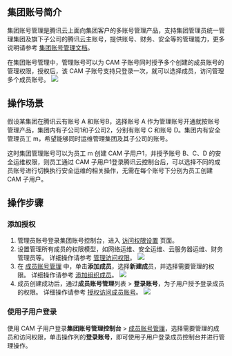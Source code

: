 ## 集团账号简介
集团账号管理是腾讯云上面向集团客户的多账号管理产品，支持集团管理员统一管理集团及旗下子公司的腾讯云主账号，提供账号、财务、安全等的管理能力，更多说明请参考 [集团账号管理文档](https://cloud.tencent.com/document/product/850)。

在集团账号管理中，管理账号可以为 CAM 子账号同时授予多个创建的成员账号的管理权限，授权后，该 CAM 子账号支持只登录一次，就可以选择成员，访问管理多个成员账号。
![](https://qcloudimg.tencent-cloud.cn/raw/7979351458b85899a593c79412b9b312.png)      


## 操作场景
假设某集团在腾讯云有账号 A 和账号B，选择账号 A 作为管理账号开通就按账号管理产品，集团内有子公司1和子公司2，分别有账号 C 和账号 D。集团内有安全管理员工 m，希望能够同时运维管理集团及其子公司的账号。

这时集团管理账号可以为员工 m 创建 CAM 子用户1，并授予账号 B、C、D 的安全运维权限，则员工通过 CAM 子用户1登录腾讯云控制台后，可以选择不同的成员账号进行切换执行安全运维的相关操作，无需在每个账号下分别为员工创建 CAM 子用户。



## 操作步骤
### 添加授权
1. 管理员账号登录集团账号控制台，进入 [访问权限设置](https://console.cloud.tencent.com/organization/identity-manage) 页面。
2. 设置管理所有成员的权限模型，如网络运维、安全运维、云服务器运维、财务管理员等。
详细操作请参考 [管理访问权限](https://cloud.tencent.com/document/product/850/68693)。
![](https://qcloudimg.tencent-cloud.cn/raw/af36a4e21540908481f1274350cdbcf5.png)
3. 在 [成员账号管理](https://console.cloud.tencent.com/organization/member) 中，单击**添加成员**，选择**新建成**员，并选择需要管理的权限。
详细操作请参考 [添加组织成员](https://cloud.tencent.com/document/product/850/58721)。
![](https://qcloudimg.tencent-cloud.cn/raw/ab49a51915b508a07ee58e89e097a8e8.png)
4. 成员创建成功后，通过**成员账号管理**列表 > **登录账号**，为子用户授予登录成员的权限。
详细操作请参考 [授权访问成员账号](https://cloud.tencent.com/document/product/850/56134)。
![](https://qcloudimg.tencent-cloud.cn/raw/f495cacc3846f3af6349ccd12c0bb19a.png)

### 使用子用户登录
使用 CAM 子用户登录**集团账号管理控制台** > [成员账号管理](https://console.cloud.tencent.com/organization/member)，选择需要管理的成员和访问权限，单击操作列的**登录账号**，即可使用子用户登录成员控制台并进行管理操作。
